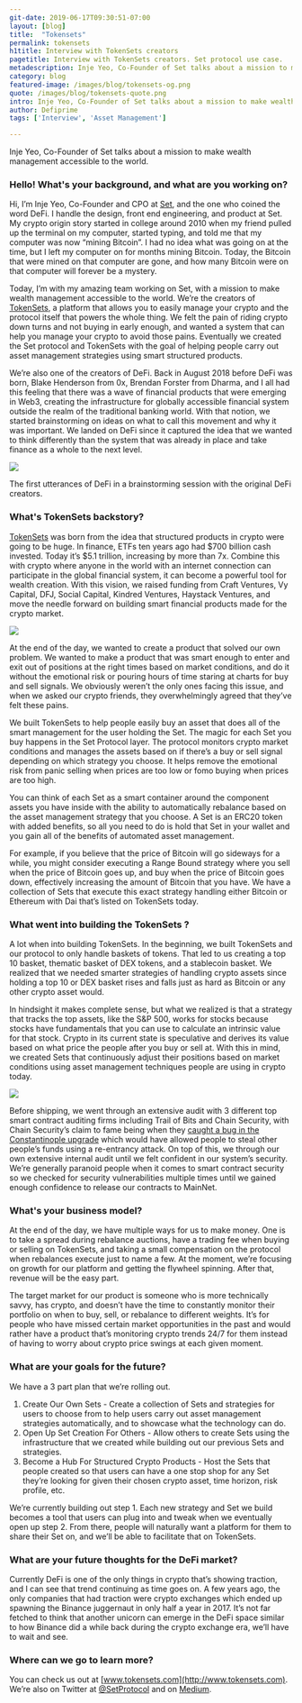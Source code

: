 ```yaml
---
git-date: 2019-06-17T09:30:51-07:00
layout: [blog]
title:  "Tokensets"
permalink: tokensets
h1title: Interview with TokenSets creators
pagetitle: Interview with TokenSets creators. Set protocol use case.
metadescription: Inje Yeo, Co-Founder of Set talks about a mission to make wealth management accessible to the world.  
category: blog
featured-image: /images/blog/tokensets-og.png
quote: /images/blog/tokensets-quote.png
intro: Inje Yeo, Co-Founder of Set talks about a mission to make wealth management accessible to the world.  
author: Defiprime
tags: ['Interview', 'Asset Management']

---
```

Inje Yeo, Co-Founder of Set talks about a mission to make wealth management accessible to the world.  

### Hello! What's your background, and what are you working on?

Hi, I’m Inje Yeo, Co-Founder and CPO at [Set](https://www.setprotocol.com/), and the one who coined the word DeFi. I handle the design, front end engineering, and product at Set. My crypto origin story started in college around 2010 when my friend pulled up the terminal on my computer, started typing, and told me that my computer was now “mining Bitcoin”. I had no idea what was going on at the time, but I left my computer on for months mining Bitcoin. Today, the Bitcoin that were mined on that computer are gone, and how many Bitcoin were on that computer will forever be a mystery.

Today, I’m with my amazing team working on Set, with a mission to make wealth management accessible to the world. We’re the creators of [TokenSets](http://www.tokensets.com), a platform that allows you to easily manage your crypto and the protocol itself that powers the whole thing. We felt the pain of riding crypto down turns and not buying in early enough, and wanted a system that can help you manage your crypto to avoid those pains. Eventually we created the Set protocol and TokenSets with the goal of helping people carry out asset management strategies using smart structured products.

We’re also one of the creators of DeFi. Back in August 2018 before DeFi was born, Blake Henderson from 0x, Brendan Forster from Dharma, and I all had this feeling that there was a wave of financial products that were emerging in Web3, creating the infrastructure for globally accessible financial system outside the realm of the traditional banking world. With that notion, we started brainstorming on ideas on what to call this movement and why it was important. We landed on DeFi since it captured the idea that we wanted to think differently than the system that was already in place and take finance as a whole to the next level.

![](/images/blog/tokensets1.png)

The first utterances of DeFi in a brainstorming session with the original DeFi creators.

### What's TokenSets backstory?

[TokenSets](http://www.tokensets.com) was born from the idea that structured products in crypto were going to be huge. In finance, ETFs ten years ago had $700 billion cash invested. Today it’s $5.1 trillion, increasing by more than 7x. Combine this with crypto where anyone in the world with an internet connection can participate in the global financial system, it can become a powerful tool for wealth creation. With this vision, we raised funding from Craft Ventures, Vy Capital, DFJ, Social Capital, Kindred Ventures, Haystack Ventures, and move the needle forward on building smart financial products made for the crypto market.

![](/images/blog/tokensets2.png)

At the end of the day, we wanted to create a product that solved our own problem. We wanted to make a product that was smart enough to enter and exit out of positions at the right times based on market conditions, and do it without the emotional risk or pouring hours of time staring at charts for buy and sell signals. We obviously weren’t the only ones facing this issue, and when we asked our crypto friends, they overwhelmingly agreed that they’ve felt these pains.

We built TokenSets to help people easily buy an asset that does all of the smart management for the user holding the Set. The magic for each Set you buy happens in the Set Protocol layer. The protocol monitors crypto market conditions and manages the assets based on if there’s a buy or sell signal depending on which strategy you choose. It helps remove the emotional risk from panic selling when prices are too low or fomo buying when prices are too high.

You can think of each Set as a smart container around the component assets you have inside with the ability to automatically rebalance based on the asset management strategy that you choose. A Set is an ERC20 token with added benefits, so all you need to do is hold that Set in your wallet and you gain all of the benefits of automated asset management.

For example, if you believe that the price of Bitcoin will go sideways for a while, you might consider executing a Range Bound strategy where you sell when the price of Bitcoin goes up, and buy when the price of Bitcoin goes down, effectively increasing the amount of Bitcoin that you have. We have a collection of Sets that execute this exact strategy handling either Bitcoin or Ethereum with Dai that’s listed on TokenSets today.

### What went into building the TokenSets ?

A lot when into building TokenSets. In the beginning, we built TokenSets and our protocol to only handle baskets of tokens. That led to us creating a top 10 basket, thematic basket of DEX tokens, and a stablecoin basket. We realized that we needed smarter strategies of handling crypto assets since holding a top 10 or DEX basket rises and falls just as hard as Bitcoin or any other crypto asset would.

In hindsight it makes complete sense, but what we realized is that a strategy that tracks the top assets, like the S&P 500, works for stocks because stocks have fundamentals that you can use to calculate an intrinsic value for that stock. Crypto in its current state is speculative and derives its value based on what price the people after you buy or sell at. With this in mind, we created Sets that continuously adjust their positions based on market conditions using asset management techniques people are using in crypto today.

![](/images/blog/tokensets3.png)

Before shipping, we went through an extensive audit with 3 different top smart contract auditing firms including Trail of Bits and Chain Security, with Chain Security’s claim to fame being when they [caught a bug in the Constantinople upgrade](https://www.coindesk.com/ethereums-constantinople-upgrade-faces-delay-due-to-security-vulnerability) which would have allowed people to steal other people’s funds using a re-entrancy attack. On top of this, we through our own extensive internal audit until we felt confident in our system’s security. We’re generally paranoid people when it comes to smart contract security so we checked for security vulnerabilities multiple times until we gained enough confidence to release our contracts to MainNet.

### What's your business model?

At the end of the day, we have multiple ways for us to make money. One is to take a spread during rebalance auctions, have a trading fee when buying or selling on TokenSets, and taking a small compensation on the protocol when rebalances execute just to name a few. At the moment, we’re focusing on growth for our platform and getting the flywheel spinning. After that, revenue will be the easy part.

The target market for our product is someone who is more technically savvy, has crypto, and doesn’t have the time to constantly monitor their portfolio on when to buy, sell, or rebalance to different weights. It’s for people who have missed certain market opportunities in the past and would rather have a product that’s monitoring crypto trends 24/7 for them instead of having to worry about crypto price swings at each given moment.

### What are your goals for the future?

We have a 3 part plan that we’re rolling out.
1. Create Our Own Sets - Create a collection of Sets and strategies for users to choose from to help users carry out asset management strategies automatically, and to showcase what the technology can do.
2. Open Up Set Creation For Others - Allow others to create Sets using the infrastructure that we created while building out our previous Sets and strategies.
3. Become a Hub For Structured Crypto Products - Host the Sets that people created so that users can have a one stop shop for any Set they’re looking for given their chosen crypto asset, time horizon, risk profile, etc.

We’re currently building out step 1. Each new strategy and Set we build becomes a tool that users can plug into and tweak when we eventually open up step 2. From there, people will naturally want a platform for them to share their Set on, and we’ll be able to facilitate that on TokenSets.

### What are your future thoughts for the DeFi market?

Currently DeFi is one of the only things in crypto that’s showing traction, and I can see that trend continuing as time goes on. A few years ago, the only companies that had traction were crypto exchanges which ended up spawning the Binance juggernaut in only half a year in 2017. It’s not far fetched to think that another unicorn can emerge in the DeFi space similar to how Binance did a while back during the crypto exchange era, we’ll have to wait and see.

### Where can we go to learn more?

You can check us out at [www.tokensets.com](http://www.tokensets.com). We’re also on Twitter at [@SetProtocol](https://twitter.com/SetProtocol) and on [Medium](https://medium.com/set-protocol).
